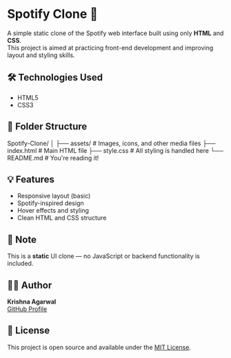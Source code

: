 # Spotify Clone 🎵

A simple static clone of the Spotify web interface built using only **HTML** and **CSS**.  
This project is aimed at practicing front-end development and improving layout and styling skills.

## 🛠️ Technologies Used

- HTML5
- CSS3

## 📂 Folder Structure
Spotify-Clone/
│
├── assets/ # Images, icons, and other media files
├── index.html # Main HTML file
├── style.css # All styling is handled here
└── README.md # You're reading it!

## 💡 Features

- Responsive layout (basic)
- Spotify-inspired design
- Hover effects and styling
- Clean HTML and CSS structure

## 📌 Note

This is a **static** UI clone — no JavaScript or backend functionality is included.

## 🙋‍♂️ Author

**Krishna Agarwal**  
[GitHub Profile](https://github.com/krishnagarwal12)

## 📄 License

This project is open source and available under the [MIT License](LICENSE).
